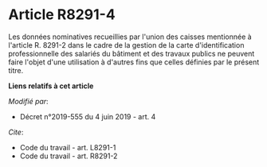 # Article R8291-4

Les données nominatives recueillies par l'union des caisses mentionnée à l'article R. 8291-2 dans le cadre de la gestion de
la carte d'identification professionnelle des salariés du bâtiment et des travaux publics ne peuvent faire l'objet d'une
utilisation à d'autres fins que celles définies par le présent titre.

**Liens relatifs à cet article**

_Modifié par_:

  - Décret n°2019-555 du 4 juin 2019 - art. 4

_Cite_:

  - Code du travail - art. L8291-1
  - Code du travail - art. R8291-2
